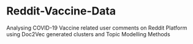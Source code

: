 # Reddit-Vaccine-Data
Analysing COVID-19 Vaccine related user comments on Reddit Platform using Doc2Vec generated clusters and Topic Modelling Methods
